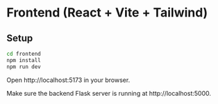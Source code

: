 # Frontend (React + Vite + Tailwind)

## Setup
```bash
cd frontend
npm install
npm run dev
```
Open http://localhost:5173 in your browser.

Make sure the backend Flask server is running at http://localhost:5000.

